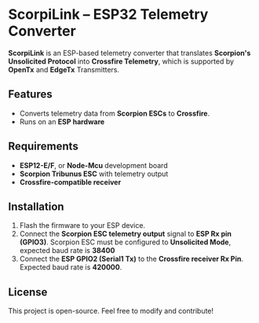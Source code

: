 # ScorpiLink – ESP32 Telemetry Converter  
**ScorpiLink** is an ESP-based telemetry converter that translates **Scorpion's Unsolicited Protocol** into **Crossfire Telemetry**, which is supported by **OpenTx** and **EdgeTx** Transmitters.

## Features  
- Converts telemetry data from **Scorpion ESCs** to **Crossfire**.  
- Runs on an **ESP hardware**
  
## Requirements  
- **ESP12-E/F**, or **Node-Mcu** development board
- **Scorpion Tribunus ESC** with telemetry output  
- **Crossfire-compatible receiver**  

## Installation  
1. Flash the firmware to your ESP device.  
2. Connect the **Scorpion ESC telemetry output** signal to **ESP Rx pin (GPIO3)**. Scorpion ESC must be configured to **Unsolicited Mode**, expected baud rate is **38400**
3. Connect the **ESP GPIO2 (Serial1 Tx)** to the **Crossfire receiver Rx Pin**. Expected baud rate is **420000**.

## License  
This project is open-source. Feel free to modify and contribute!  
